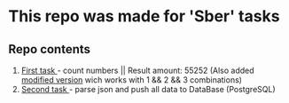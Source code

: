 # This repo was made for 'Sber' tasks


## Repo contents
1. [First task ](https://github.com/Stoppery/sber_tasks/blob/master/first_task.js)- count numbers 				||       Result amount: 55252 (Also added [modified version](https://github.com/Stoppery/sber_tasks/blob/master/first_task_v2.js) wich works with 1 && 2 && 3 combinations)
2. [Second task ](https://github.com/Stoppery/sber_tasks/tree/master/second_task)- parse json and push all data to DataBase (PostgreSQL)